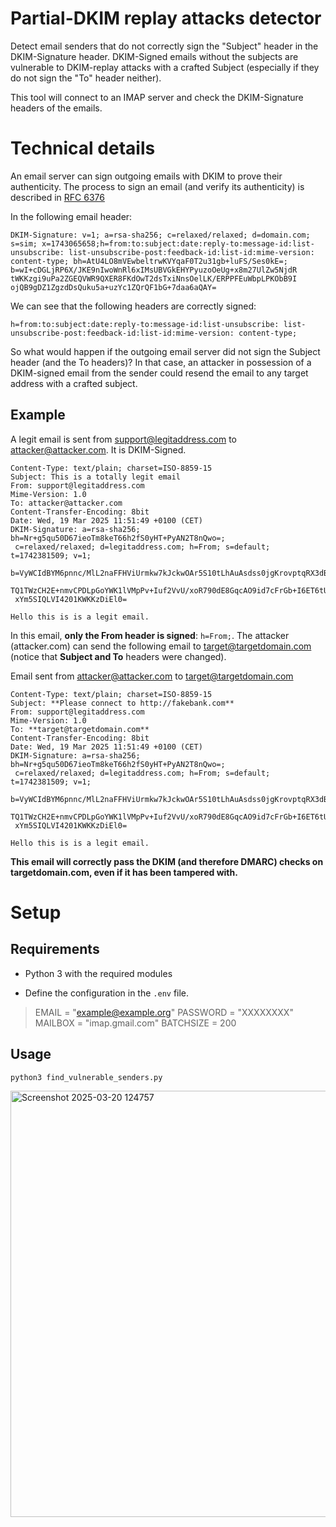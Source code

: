 # Partial-DKIM replay attacks detector
Detect email senders that do not correctly sign the "Subject" header in the DKIM-Signature header. DKIM-Signed emails without the subjects are vulnerable to DKIM-replay attacks with a crafted Subject (especially if they do not sign the "To" header neither).

This tool will connect to an IMAP server and check the DKIM-Signature headers of the emails. 

# Technical details
An email server can sign outgoing emails with DKIM to prove their authenticity.  The process to sign an email (and verify its authenticity) is described in [RFC 6376](https://datatracker.ietf.org/doc/html/rfc6376)

In the following email header:

`DKIM-Signature: v=1; a=rsa-sha256; c=relaxed/relaxed; d=domain.com; s=sim; x=1743065658;h=from:to:subject:date:reply-to:message-id:list-unsubscribe: list-unsubscribe-post:feedback-id:list-id:mime-version: content-type; bh=AtU4LO8mVEwbeltrwKVYqaF0T2u31gb+luFS/Ses0kE=; b=wI+cDGLjRP6X/JKE9nIwoWnRl6xIMsUBVGkEHYPyuzoOeUg+x8m27UlZw5NjdR tWKKzgi9uPa2ZGEQVWR9QXER8FKdOwT2dsTxiNnsOelLK/ERPPFEuWbpLPKObB9I ojQB9gDZ1ZgzdDsQuku5a+uzYc1ZQrQF1bG+7daa6aQAY=`

We can see that the following headers are correctly signed:

`h=from:to:subject:date:reply-to:message-id:list-unsubscribe: list-unsubscribe-post:feedback-id:list-id:mime-version: content-type;`

So what would happen if the outgoing email server did not sign the Subject header (and the To headers)?
In that case, an attacker in possession of a DKIM-signed email from the sender could resend the email to any target address with a crafted subject.

## Example
A legit email is sent from support@legitaddress.com to attacker@attacker.com. It is DKIM-Signed.

```
Content-Type: text/plain; charset=ISO-8859-15
Subject: This is a totally legit email
From: support@legitaddress.com
Mime-Version: 1.0
To: attacker@attacker.com
Content-Transfer-Encoding: 8bit
Date: Wed, 19 Mar 2025 11:51:49 +0100 (CET)
DKIM-Signature: a=rsa-sha256; bh=Nr+g5qu50D67ieoTm8keT66h2fS0yHT+PyAN2T8nQwo=;
 c=relaxed/relaxed; d=legitaddress.com; h=From; s=default; t=1742381509; v=1;
 b=VyWCIdBYM6pnnc/MlL2naFFHViUrmkw7kJckwOAr5S10tLhAuAsdss0jgKrovptqRX3dBc9w
 TQ1TWzCH2E+nmvCPDLpGoYWK1lVMpPv+Iuf2VvU/xoR790dE8GqcAO9id7cFrGb+I6ET6tUf9fb
 xYm5SIQLVI4201KWKKzDiEl0=

Hello this is is a legit email. 
```

In this email, **only the From header is signed**: `h=From;`. The attacker (attacker.com) can send the following email to target@targetdomain.com (notice that **Subject and To** headers were changed). 

Email sent from attacker@attacker.com to target@targetdomain.com
```
Content-Type: text/plain; charset=ISO-8859-15
Subject: **Please connect to http://fakebank.com**
From: support@legitaddress.com
Mime-Version: 1.0
To: **target@targetdomain.com**
Content-Transfer-Encoding: 8bit
Date: Wed, 19 Mar 2025 11:51:49 +0100 (CET)
DKIM-Signature: a=rsa-sha256; bh=Nr+g5qu50D67ieoTm8keT66h2fS0yHT+PyAN2T8nQwo=;
 c=relaxed/relaxed; d=legitaddress.com; h=From; s=default; t=1742381509; v=1;
 b=VyWCIdBYM6pnnc/MlL2naFFHViUrmkw7kJckwOAr5S10tLhAuAsdss0jgKrovptqRX3dBc9w
 TQ1TWzCH2E+nmvCPDLpGoYWK1lVMpPv+Iuf2VvU/xoR790dE8GqcAO9id7cFrGb+I6ET6tUf9fb
 xYm5SIQLVI4201KWKKzDiEl0=

Hello this is is a legit email. 
```

**This email will correctly pass the DKIM (and therefore DMARC) checks on targetdomain.com, even if it has been tampered with.** 



# Setup
## Requirements
- Python 3 with the required modules

- Define the configuration in the `.env` file. 
> EMAIL = "example@example.org"
> PASSWORD = "XXXXXXXX"
> MAILBOX = "imap.gmail.com"
> BATCHSIZE = 200

## Usage
```bash
python3 find_vulnerable_senders.py
```
<img width="682" alt="Screenshot 2025-03-20 124757" src="https://github.com/user-attachments/assets/b8b17173-66a4-43cd-a50c-7f3a5c91c27d" />



